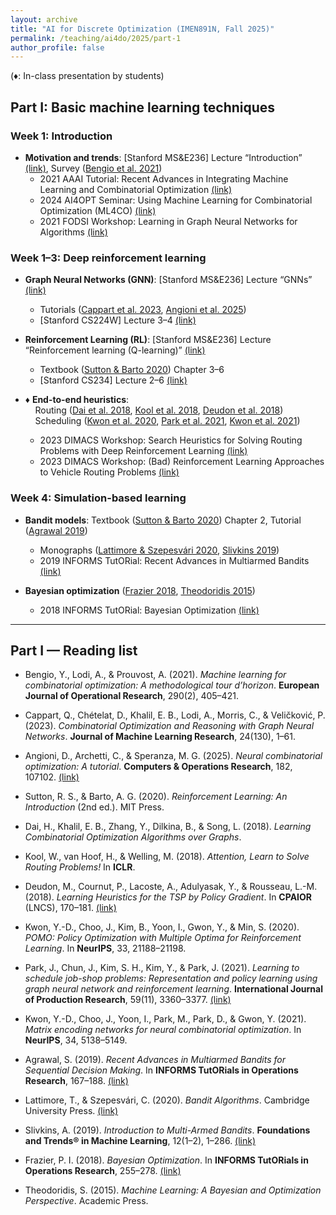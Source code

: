 ```yaml
---
layout: archive
title: "AI for Discrete Optimization (IMEN891N, Fall 2025)"
permalink: /teaching/ai4do/2025/part-1
author_profile: false
---
```


(♦: In-class presentation by students)

## Part I: Basic machine learning techniques

### Week 1: Introduction

- **Motivation and trends**: [Stanford MS&E236] Lecture “Introduction” [(link)](https://vitercik.github.io/ml4do/schedule/), Survey ([Bengio et al. 2021](#paper-bengio-2021))
  - 2021 AAAI Tutorial: Recent Advances in Integrating Machine Learning and Combinatorial Optimization [(link)](https://www.youtube.com/watch?v=XVLd7hf6y6M)
  - 2024 AI4OPT Seminar: Using Machine Learning for Combinatorial Optimization (ML4CO) [(link)](https://youtu.be/ZBTLn5K9jQ0?si=kaEa4tGEIswiIzYZ)
  - 2021 FODSI Workshop: Learning in Graph Neural Networks for Algorithms [(link)](https://www.youtube.com/watch?v=P_1WPsoLLNw)

### Week 1–3: Deep reinforcement learning

- **Graph Neural Networks (GNN)**: [Stanford MS&E236] Lecture “GNNs” [(link)](https://vitercik.github.io/ml4do/schedule/)
  - Tutorials ([Cappart et al. 2023](#paper-cappart-2023), [Angioni et al. 2025](#paper-angioni-2025))
  - [Stanford CS224W] Lecture 3–4 [(link)](https://www.youtube.com/playlist?list=PLoROMvodv4rPLKxIpqhjhPgdQy7imNkDn)

- **Reinforcement Learning (RL)**: [Stanford MS&E236] Lecture “Reinforcement learning (Q-learning)” [(link)](https://vitercik.github.io/ml4do/schedule/)
  - Textbook ([Sutton & Barto 2020](#paper-sutton-barto-2020)) Chapter 3–6
  - [Stanford CS234] Lecture 2–6 [(link)](https://www.youtube.com/playlist?list=PLoROMvodv4rN4wG6Nk6sNpTEbuOSosZdX)

- ♦ **End-to-end heuristics**:  
  &nbsp;&nbsp;&nbsp;&nbsp;Routing ([Dai et al. 2018](#paper-dai-2018), [Kool et al. 2018](#paper-kool-2018), [Deudon et al. 2018](#paper-deudon-2018))  
  &nbsp;&nbsp;&nbsp;&nbsp;Scheduling ([Kwon et al. 2020](#paper-kwon-2020-pomo), [Park et al. 2021](#paper-park-2021), [Kwon et al. 2021](#paper-kwon-2021-men))
  - 2023 DIMACS Workshop: Search Heuristics for Solving Routing Problems with Deep Reinforcement Learning [(link)](https://www.youtube.com/watch?v=nqAubq2K_Ug)
  - 2023 DIMACS Workshop: (Bad) Reinforcement Learning Approaches to Vehicle Routing Problems [(link)](https://www.youtube.com/watch?v=nGc1MVNRvjE)

### Week 4: Simulation-based learning

- **Bandit models**: Textbook ([Sutton & Barto 2020](#paper-sutton-barto-2020)) Chapter 2, Tutorial ([Agrawal 2019](#paper-agrawal-2019))
  - Monographs ([Lattimore & Szepesvári 2020](#paper-lattimore-szepesvari-2020), [Slivkins 2019](#paper-slivkins-2019))
  - 2019 INFORMS TutORial: Recent Advances in Multiarmed Bandits [(link)](https://www.youtube.com/watch?v=7F0jPUyb7m4)

- **Bayesian optimization** ([Frazier 2018](#paper-frazier-2018), [Theodoridis 2015](#paper-theodoridis-2015))
  - 2018 INFORMS TutORial: Bayesian Optimization [(link)](https://www.youtube.com/watch?v=c4KKvyWW_Xk)

---

## Part I — Reading list

- <a id="paper-bengio-2021"></a>Bengio, Y., Lodi, A., & Prouvost, A. (2021). *Machine learning for combinatorial optimization: A methodological tour d’horizon*. **European Journal of Operational Research**, 290(2), 405–421.

- <a id="paper-cappart-2023"></a>Cappart, Q., Chételat, D., Khalil, E. B., Lodi, A., Morris, C., & Veličković, P. (2023). *Combinatorial Optimization and Reasoning with Graph Neural Networks*. **Journal of Machine Learning Research**, 24(130), 1–61.

- <a id="paper-angioni-2025"></a>Angioni, D., Archetti, C., & Speranza, M. G. (2025). *Neural combinatorial optimization: A tutorial*. **Computers & Operations Research**, 182, 107102. [(link)](https://doi.org/10.1016/j.cor.2025.107102)

- <a id="paper-sutton-barto-2020"></a>Sutton, R. S., & Barto, A. G. (2020). *Reinforcement Learning: An Introduction* (2nd ed.). MIT Press.

- <a id="paper-dai-2018"></a>Dai, H., Khalil, E. B., Zhang, Y., Dilkina, B., & Song, L. (2018). *Learning Combinatorial Optimization Algorithms over Graphs*.

- <a id="paper-kool-2018"></a>Kool, W., van Hoof, H., & Welling, M. (2018). *Attention, Learn to Solve Routing Problems!* In **ICLR**.

- <a id="paper-deudon-2018"></a>Deudon, M., Cournut, P., Lacoste, A., Adulyasak, Y., & Rousseau, L.-M. (2018). *Learning Heuristics for the TSP by Policy Gradient*. In **CPAIOR** (LNCS), 170–181. [(link)](https://doi.org/10.1007/978-3-319-93031-2_12)

- <a id="paper-kwon-2020-pomo"></a>Kwon, Y.-D., Choo, J., Kim, B., Yoon, I., Gwon, Y., & Min, S. (2020). *POMO: Policy Optimization with Multiple Optima for Reinforcement Learning*. In **NeurIPS**, 33, 21188–21198.

- <a id="paper-park-2021"></a>Park, J., Chun, J., Kim, S. H., Kim, Y., & Park, J. (2021). *Learning to schedule job-shop problems: Representation and policy learning using graph neural network and reinforcement learning*. **International Journal of Production Research**, 59(11), 3360–3377. [(link)](https://doi.org/10.1080/00207543.2020.1870013)

- <a id="paper-kwon-2021-men"></a>Kwon, Y.-D., Choo, J., Yoon, I., Park, M., Park, D., & Gwon, Y. (2021). *Matrix encoding networks for neural combinatorial optimization*. In **NeurIPS**, 34, 5138–5149.

- <a id="paper-agrawal-2019"></a>Agrawal, S. (2019). *Recent Advances in Multiarmed Bandits for Sequential Decision Making*. In **INFORMS TutORials in Operations Research**, 167–188. [(link)](https://doi.org/10.1287/educ.2019.0204)

- <a id="paper-lattimore-szepesvari-2020"></a>Lattimore, T., & Szepesvári, C. (2020). *Bandit Algorithms*. Cambridge University Press. [(link)](https://doi.org/10.1017/9781108571401)

- <a id="paper-slivkins-2019"></a>Slivkins, A. (2019). *Introduction to Multi-Armed Bandits*. **Foundations and Trends® in Machine Learning**, 12(1–2), 1–286. [(link)](https://doi.org/10.1561/2200000068)

- <a id="paper-frazier-2018"></a>Frazier, P. I. (2018). *Bayesian Optimization*. In **INFORMS TutORials in Operations Research**, 255–278. [(link)](https://doi.org/10.1287/educ.2018.0188)

- <a id="paper-theodoridis-2015"></a>Theodoridis, S. (2015). *Machine Learning: A Bayesian and Optimization Perspective*. Academic Press.
